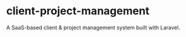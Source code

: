 # client-project-management
A SaaS-based client &amp; project management system built with Laravel.
